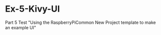 # Ex-5-Kivy-UI
Part 5 Test
"Using the RaspberryPiCommon New Project template to make an example UI"
